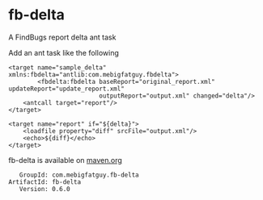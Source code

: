 # fb-delta
A FindBugs report delta ant task

Add an ant task like the following

    <target name="sample_delta" xmlns:fbdelta="antlib:com.mebigfatguy.fbdelta">
		    <fbdelta:fbdelta baseReport="original_report.xml" updateReport="update_report.xml"         
		                     outputReport="output.xml" changed="delta"/>
		<antcall target="report"/>
	</target>
	
	<target name="report" if="${delta}">
		<loadfile property="diff" srcFile="output.xml"/> 
		<echo>${diff}</echo> 
	</target>
	
fb-delta is available on [maven.org](http://search.maven.org/#search%7Cga%7C1%7Cg%3A%22com.mebigfatguy.fb-delta%22%20AND%20a%3A%22fb-delta%22)

       GroupId: com.mebigfatguy.fb-delta
    ArtifactId: fb-delta
       Version: 0.6.0
